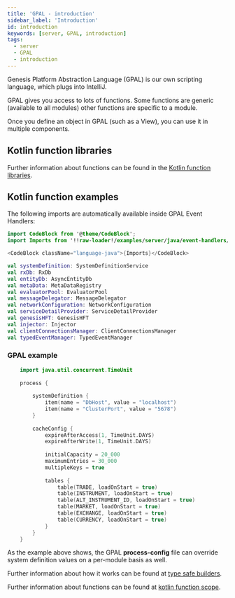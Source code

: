 ```yaml
---
title: 'GPAL - introduction'
sidebar_label: 'Introduction'
id: introduction
keywords: [server, GPAL, introduction]
tags:
  - server
  - GPAL
  - introduction
---
```


Genesis Platform Abstraction Language (GPAL) is our own scripting language, which plugs into IntelliJ. 

GPAL gives you access to lots of functions. 
Some functions are generic (available to all modules) other functions are specific to a module.

Once you define an object in GPAL (such as a View), you can use it in multiple components.

## Kotlin function libraries

Further information about functions can be found in the [Kotlin function libraries](/secure/getting-started/glossary/glossary/#kotlin-function-libraries).

## Kotlin function examples

The following imports are automatically available inside GPAL Event Handlers:

```kotlin
import CodeBlock from '@theme/CodeBlock';
import Imports from '!!raw-loader!/examples/server/java/event-handlers/imports.java';

<CodeBlock className="language-java">{Imports}</CodeBlock>
```

```kotlin
val systemDefinition: SystemDefinitionService
val rxDb: RxDb
val entityDb: AsyncEntityDb
val metaData: MetaDataRegistry
val evaluatorPool: EvaluatorPool
val messageDelegator: MessageDelegator
val networkConfiguration: NetworkConfiguration
val serviceDetailProvider: ServiceDetailProvider
val genesisHFT: GenesisHFT
val injector: Injector
val clientConnectionsManager: ClientConnectionsManager
val typedEventManager: TypedEventManager
```

### GPAL example
```kotlin
    import java.util.concurrent.TimeUnit
    
    process {
    
        systemDefinition {
            item(name = "DbHost", value = "localhost")
            item(name = "ClusterPort", value = "5678")
        }
    
        cacheConfig {
            expireAfterAccess(1, TimeUnit.DAYS)
            expireAfterWrite(1, TimeUnit.DAYS)
    
            initialCapacity = 20_000
            maximumEntries = 30_000
            multipleKeys = true
    
            tables {
                table(TRADE, loadOnStart = true)
                table(INSTRUMENT, loadOnStart = true)
                table(ALT_INSTRUMENT_ID, loadOnStart = true)
                table(MARKET, loadOnStart = true)
                table(EXCHANGE, loadOnStart = true)
                table(CURRENCY, loadOnStart = true)
            }
        }
    }
```

As the example above shows, the GPAL **process-config** file can override system definition values on a per-module basis as well.

Further information about how it works can be found at [type safe builders](https://kotlinlang.org/docs/type-safe-builders.html).

Further information about functions can be found at [kotlin function scope](https://kotlinlang.org/docs/functions.html#function-scope).